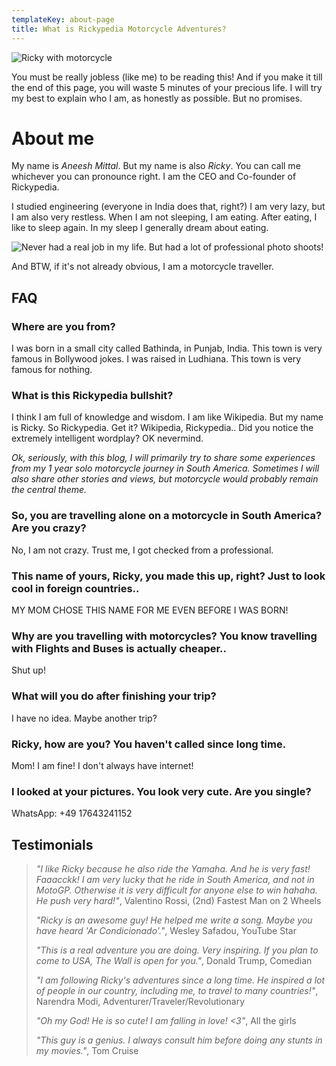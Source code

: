```yaml
---
templateKey: about-page
title: What is Rickypedia Motorcycle Adventures?
---
```

![Ricky with motorcycle](/img/instagram-6part.jpg)

You must be really jobless (like me) to be reading this!
And if you make it till the end of this page, you will waste 5 minutes of your precious life. I will try my best to explain who I am, as honestly as possible. But no promises.

# About me

My name is _Aneesh Mittal_. But my name is also _Ricky_. You can call me whichever you can pronounce right. I am the CEO and Co-founder of Rickypedia.

I studied engineering (everyone in India does that, right?) I am very lazy, but I am also very restless. When I am not sleeping, I am eating. After eating, I like to sleep again. In my sleep I generally dream about eating.

![Never had a real job in my life. But had a lot of professional photo shoots!](/img/photo_cv_aneesh.jpg)

And BTW, if it's not already obvious, I am a motorcycle traveller.

## FAQ

### Where are you from?

I was born in a small city called Bathinda, in Punjab, India. This town is very famous in Bollywood jokes. I was raised in Ludhiana. This town is very famous for nothing.

### What is this Rickypedia bullshit?

I think I am full of knowledge and wisdom. I am like Wikipedia. But my name is Ricky. So Rickypedia. Get it? Wikipedia, Rickypedia.. Did you notice the extremely intelligent wordplay? OK nevermind.

_Ok, seriously, with this blog, I will primarily try to share some experiences from my 1 year solo motorcycle journey in South America. Sometimes I will also share other stories and views, but motorcycle would probably remain the central theme._

### So, you are travelling alone on a motorcycle in South America? Are you crazy?

No, I am not crazy. Trust me, I got checked from a professional. 

### This name of yours, Ricky, you made this up, right? Just to look cool in foreign countries..

MY MOM CHOSE THIS NAME FOR ME EVEN BEFORE I WAS BORN!

### Why are you travelling with motorcycles? You know travelling with Flights and Buses is actually cheaper..

Shut up!

### What will you do after finishing your trip?

I have no idea. Maybe another trip?

### Ricky, how are you? You haven't called since long time.

Mom! I am fine! I don't always have internet!

### I looked at your pictures. You look very cute. Are you single?

WhatsApp: +49 17643241152

## Testimonials

> _"I like Ricky because he also ride the Yamaha. And he is very fast! Faaacckk! I am very lucky that he ride in South America, and not in MotoGP. Otherwise it is very difficult for anyone else to win hahaha. He push very hard!"_, Valentino Rossi, (2nd) Fastest Man on 2 Wheels
>
> _"Ricky is an awesome guy! He helped me write a song. Maybe you have heard 'Ar Condicionado'."_, Wesley Safadou, YouTube Star
>
> _"This is a real adventure you are doing. Very inspiring. If you plan to come to USA, The Wall is open for you."_, Donald Trump, Comedian
>
> _"I am following Ricky's adventures since a long time. He inspired a lot of people in our country, including me, to travel to many countries!"_, Narendra Modi, Adventurer/Traveler/Revolutionary
>
> _"Oh my God! He is so cute! I am falling in love! <3"_, All the girls
>
> _"This guy is a genius. I always consult him before doing any stunts in my movies."_, Tom Cruise
